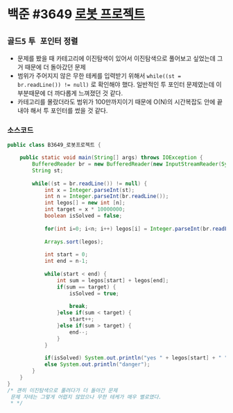 # 백준 #3649 [로봇 프로젝트](https://www.acmicpc.net/problem/3649)
`골드5` `투 포인터` `정렬`
---
- 문제를 봤을 때 카테고리에 이진탐색이 있어서 이진탐색으로 풀어보고 싶었는데 그거 때문에 더 돌아갔던 문제
- 범위가 주어지지 않은 무한 테케를 입력받기 위해서 `while((st = br.readLine()) != null)` 로 확인해야 했다. 일반적인 투 포인터 문제였는데 이 부분때문에 더 까다롭게 느껴졌던 것 같다.
- 카테고리를 몰랐더라도 범위가 100만까지이기 때문에 O(N)의 시간복잡도 안에 끝내야 해서 투 포인터를 썼을 것 같다.

### 소스코드
```java
public class B3649_로봇프로젝트 {

	public static void main(String[] args) throws IOException {
		BufferedReader br = new BufferedReader(new InputStreamReader(System.in));
		String st;
		
		while((st = br.readLine()) != null) {
			int x = Integer.parseInt(st);
			int n = Integer.parseInt(br.readLine());
			int legos[] = new int [n];
			int target = x * 10000000;
			boolean isSolved = false;
			
			for(int i=0; i<n; i++) legos[i] = Integer.parseInt(br.readLine());
			
			Arrays.sort(legos);
			
			int start = 0;
			int end = n-1;
			
			while(start < end) {
				int sum = legos[start] + legos[end];
				if(sum == target) {
					isSolved = true;
					
					break;
				}else if(sum < target) {
					start++;
				}else if(sum > target) {
					end--;
				}
			}
			
			if(isSolved) System.out.println("yes " + legos[start] + " " + legos[end]);
			else System.out.println("danger");
		}
	}
}
/* 괜히 이진탐색으로 풀려다가 더 돌아간 문제
 문제 자테는 그렇게 어렵지 않았으나 무한 테케가 매우 별로였다.
 * */

```
